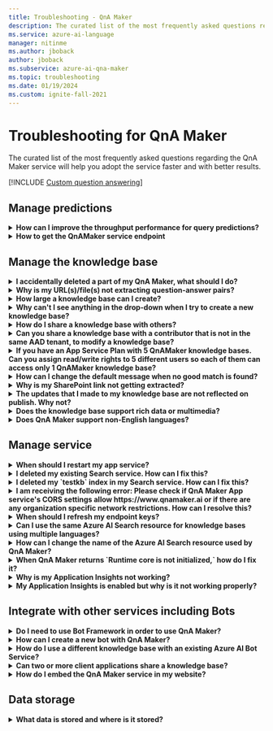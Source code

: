 ```yaml
---
title: Troubleshooting - QnA Maker
description: The curated list of the most frequently asked questions regarding the QnA Maker service will help you adopt the service faster and with better results.
ms.service: azure-ai-language
manager: nitinme
ms.author: jboback
author: jboback
ms.subservice: azure-ai-qna-maker
ms.topic: troubleshooting
ms.date: 01/19/2024
ms.custom: ignite-fall-2021
---
```

# Troubleshooting for QnA Maker

The curated list of the most frequently asked questions regarding the QnA Maker service will help you adopt the service faster and with better results.

[!INCLUDE [Custom question answering](./includes/new-version.md)]

<a name="how-to-get-the-qnamaker-service-hostname"></a>

## Manage predictions

<details>
<summary><b>How can I improve the throughput performance for query predictions?</b></summary>

**Answer**:
Throughput performance issues indicate you need to scale up for both your App service and your Cognitive Search. Consider adding a replica to your Cognitive Search to improve performance.

Learn more about [pricing tiers](Concepts/azure-resources.md).
</details>

<details>
<summary><b>How to get the QnAMaker service endpoint</b></summary>

**Answer**:
QnAMaker service endpoint is useful for debugging purposes when you contact QnAMaker Support or UserVoice. The endpoint is a URL in this form: `https://your-resource-name.azurewebsites.net`.

1. Go to your QnAMaker service (resource group) in the [Azure portal](https://portal.azure.com)

    ![QnAMaker Azure resource group in Azure portal](./media/qnamaker-how-to-troubleshoot/qnamaker-azure-resourcegroup.png)

1. Select the App Service associated with the QnA Maker resource. Typically, the names are the same.

     ![Select QnAMaker App Service](./media/qnamaker-how-to-troubleshoot/qnamaker-azure-appservice.png)

1. The endpoint URL is available in the Overview section

    ![QnAMaker endpoint](./media/qnamaker-how-to-troubleshoot/qnamaker-azure-gethostname.png)

</details>

## Manage the knowledge base

<details>
<summary><b>I accidentally deleted a part of my QnA Maker, what should I do?</b></summary>

**Answer**:
Do not delete any of the Azure services created along with the QnA Maker resource such as Search or Web App. These are necessary for QnA Maker to work, if you delete one, QnA Maker will stop working correctly.

All deletes are permanent, including question and answer pairs, files, URLs, custom questions and answers, knowledge bases, or Azure resources. Make sure you export your knowledge base from the **Settings** page before deleting any part of your knowledge base.

</details>

<details>
<summary><b>Why is my URL(s)/file(s) not extracting question-answer pairs?</b></summary>

**Answer**:
It's possible that QnA Maker can't auto-extract some question-and-answer (QnA) content from valid FAQ URLs. In such cases, you can paste the QnA content in a .txt file and see if the tool can ingest it. Alternately, you can editorially add content to your knowledge base through the [QnA Maker portal](https://qnamaker.ai).

</details>

<details>
<summary><b>How large a knowledge base can I create?</b></summary>

**Answer**:
The size of the knowledge base depends on the SKU of Azure search you choose when creating the QnA Maker service. Read [here](./concepts/azure-resources.md) for more details.

</details>

<details>
<summary><b>Why can't I see anything in the drop-down when I try to create a new knowledge base?</b></summary>

**Answer**:
You haven't created any QnA Maker services in Azure yet. Read [here](./how-to/set-up-qnamaker-service-azure.md) to learn how to do that.

</details>

<details>
<summary><b>How do I share a knowledge base with others?</b></summary>

**Answer**:
Sharing works at the level of a QnA Maker service, that is, all knowledge bases in the service will be shared. Read [here](./index.yml) how to collaborate on a knowledge base.

</details>

<details>
<summary><b>Can you share a knowledge base with a contributor that is not in the same AAD tenant, to modify a knowledge base?</b></summary>

**Answer**:
Sharing is based on Azure role-based access control. If you can share _any_ resource in Azure with another user, you can also share QnA Maker.

</details>

<details>
<summary><b>If you have an App Service Plan with 5 QnAMaker knowledge bases. Can you assign read/write rights to 5 different users so each of them can access only 1 QnAMaker knowledge base?</b></summary>

**Answer**:
You can share an entire QnAMaker service, not individual knowledge bases.

</details>

<details>
<summary><b>How can I change the default message when no good match is found?</b></summary>

**Answer**:
The default message is part of the settings in your App service.
- Go to your App service resource in the Azure portal

![qnamaker appservice](./media/qnamaker-faq/qnamaker-resource-list-appservice.png)
- Select the **Settings** option

![qnamaker appservice settings](./media/qnamaker-faq/qnamaker-appservice-settings.png)
- Change the value of the **DefaultAnswer** setting
- Restart your App service

![qnamaker appservice restart](./media/qnamaker-faq/qnamaker-appservice-restart.png)

</details>

<details>
<summary><b>Why is my SharePoint link not getting extracted?</b></summary>

**Answer**:
See [Data source locations](./concepts/data-sources-and-content.md#data-source-locations) for more information.

</details>

<details>
<summary><b>The updates that I made to my knowledge base are not reflected on publish. Why not?</b></summary>

**Answer**:
Every edit operation, whether in a table update, test, or setting, needs to be saved before it can be published. Be sure to select **Save and train** button after every edit operation.

</details>

<details>
<summary><b>Does the knowledge base support rich data or multimedia?</b></summary>

**Answer**:

#### Multimedia auto-extraction for files and URLs

* URLS - limited HTML-to-Markdown conversion capability.
* Files - not supported

#### Answer text in markdown
Once QnA pairs are in the knowledge base, you can edit an answer's markdown text to include links to media available from public URLs.


</details>

<details>
<summary><b>Does QnA Maker support non-English languages?</b></summary>

**Answer**:
See more details about [supported languages](./overview/language-support.md).

If you have content from multiple languages, be sure to create a separate service for each language.

</details>

## Manage service

<details>
<summary><b>When should I restart my app service?</b></summary>

**Answer**:
Refresh your app service when the caution icon is next to the version value for the knowledge base in the **Endpoint keys** table on the **User Settings** [page](https://www.qnamaker.ai/UserSettings).

</details>

<details>
<summary><b>I deleted my existing Search service. How can I fix this?</b></summary>

**Answer**:
If you delete an Azure AI Search index, the operation is final and the index cannot be recovered.

</details>

<details>
<summary><b>I deleted my `testkb` index in my Search service. How can I fix this?</b></summary>

**Answer**:
In case you deleted the `testkb` index in your Search service, you can restore the data from the last published KB. Please use the recovery tool [RestoreTestKBIndex](https://github.com/pchoudhari/QnAMakerBackupRestore/tree/master/RestoreTestKBFromProd) available on GitHub. 

</details>

<details>
<summary><b>I am receiving the following error: Please check if QnA Maker App service's CORS settings allow https://www.qnamaker.ai or if there are any organization specific network restrictions. How can I resolve this?</b></summary>

**Answer**:
In the API section of the App service pane, update the CORS setting to * or "https://www.qnamaker.ai". If this doesn't resolve the issue, check for any organization-specific restrictions.

</details>

<details>
<summary><b>When should I refresh my endpoint keys?</b></summary>

**Answer**:
Refresh your endpoint keys if you suspect that they have been compromised.

</details>

<details>
<summary><b>Can I use the same Azure AI Search resource for knowledge bases using multiple languages?</b></summary>

**Answer**:
To use multiple language and multiple knowledge bases, the user has to create a QnA Maker resource for each language. This will create a separate Azure search service per language. Mixing different language knowledge bases in a single Azure search service will result in degraded relevance of results.

</details>

<details>
<summary><b>How can I change the name of the Azure AI Search resource used by QnA Maker?</b></summary>

**Answer**:
The name of the Azure AI Search resource is the QnA Maker resource name with some random letters appended at the end. This makes it hard to distinguish between multiple Search resources for QnA Maker. Create a separate search service (naming it the way you would like to) and connect it to your QnA Service. The steps are similar to the steps you need to do to [upgrade an Azure search](How-To/set-up-qnamaker-service-azure.md#upgrade-the-azure-ai-search-service).

</details>

<details>
<summary><b>When QnA Maker returns `Runtime core is not initialized,` how do I fix it?</b></summary>

**Answer**:
The disk space for your app service might be full. Steps to fix your disk space:

1. In the [Azure portal](https://portal.azure.com), select your QnA Maker's App service, then stop the service.
1. While still on the App service, select **Development Tools**, then **Advanced Tools**, then **Go**. This opens a new browser window.
1. Select **Debug console**, then **CMD** to open a command-line tool.
1. Navigate to the _site/wwwroot/Data/QnAMaker/_ directory.
1. Remove all the folders whose name begins with `rd`.

    **Do not delete** the following:

    * KbIdToRankerMappings.txt file
    * EndpointSettings.json file
    * EndpointKeys folder

1. Start the App service.
1. Access your knowledge base to verify it works now.

</details>
<details>
<summary><b>Why is my Application Insights not working?</b></summary>

**Answer**:
Please cross check and update below steps to fix the issue:

1. In App Service -> Settings group -> Configuration section -> Application Settings -> Name "UserAppInsightsKey" parameters is configured properly and set to the respective application insights Overview tab ("Instrumentation Key") Guid. 

1. In App Service -> Settings group -> "Application Insights" section -> Make sure app insights is enabled and connected to respective application insights resource.

</details>

<details>
<summary><b>My Application Insights is enabled but why is it not working properly?</b></summary>

**Answer**:
Please follow the below given steps: 

1.  Copy the value of '“APPINSIGHTS_INSTRUMENTATIONKEY” name' into 'UserAppInsightsKey' name by overriding if there is some value already present there. 

1.  If the 'UserAppInsightsKey' key does not exist in app settings, please add a new key with that name and copy the value.

1.  Save it and this will automatically restart the app service. This should resolve the issue. 

</details>

## Integrate with other services including Bots

<details>
<summary><b>Do I need to use Bot Framework in order to use QnA Maker?</b></summary>

**Answer**:
No, you do not need to use the [Bot Framework](https://github.com/Microsoft/botbuilder-dotnet) with QnA Maker. However, QnA Maker is offered as one of several templates in [Azure AI Bot Service](/azure/bot-service/). Bot Service enables rapid intelligent bot development through Microsoft Bot Framework, and it runs in a server-less environment.

</details>

<details>
<summary><b>How can I create a new bot with QnA Maker?</b></summary>

**Answer**:
Follow the instructions in [this](./quickstarts/create-publish-knowledge-base.md) documentation to create your Bot with Azure AI Bot Service.

</details>

<details>
<summary><b>How do I use a different knowledge base with an existing Azure AI Bot Service?</b></summary>

**Answer**:
You need to have the following information about your knowledge base:

* Knowledge base ID.
* Knowledge base's published endpoint custom subdomain name, known as `host`, found on **Settings** page after you publish.
* Knowledge base's published endpoint key - found on **Settings** page after you publish.

With this information, go to your bot's app service in the Azure portal. Under **Settings -> Configuration -> Application settings**, change those values.

The knowledge base's endpoint key is labeled `QnAAuthkey` in the ABS service.

</details>

<details>
<summary><b>Can two or more client applications share a knowledge base?</b></summary>

**Answer**:
Yes, the knowledge base can be queried from any number of clients. If the response from the knowledge base appears to be slow, or timed out, consider upgrading the service tier for the app service associated with the knowledge base.

</details>

<details>
<summary><b>How do I embed the QnA Maker service in my website?</b></summary>

**Answer**:
Follow these steps to embed the QnA Maker service as a web-chat control in your website:

1. Create your FAQ bot by following the instructions [here](./quickstarts/create-publish-knowledge-base.md).
2. Enable the web chat by following the steps [here](/azure/bot-service/bot-service-channel-connect-webchat)

</details>

## Data storage

<details>
<summary><b>What data is stored and where is it stored?</b></summary>

**Answer**:

When you create your QnA Maker service, you selected an Azure region. Your knowledge bases and log files are stored in this region.

</details>
